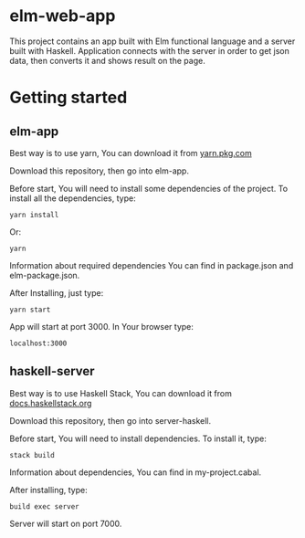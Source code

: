 # elm-web-app
This project contains an app built with Elm functional language and a server built with Haskell.
Application connects with the server in order to get json data, then converts it and shows result on the page.


# Getting started

## elm-app

Best way is to use yarn, You can download it from [yarn.pkg.com](https://yarnpkg.com/lang/en/)  

Download this repository, then go into elm-app.

Before start, You will need to install some dependencies of the project.
To install all the dependencies, type:
```
yarn install
```
Or:
```
yarn
```

Information about required dependencies You can find in package.json and elm-package.json.

After Installing, just type:

```
yarn start
```
App will start at port 3000.
In Your browser type:
```
localhost:3000
```
## haskell-server

Best way is to use Haskell Stack, You can download it from [docs.haskellstack.org](https://docs.haskellstack.org/en/stable/README/)


Download this repository, then go into server-haskell.

Before start, You will need to install dependencies.
To install it, type:
```
stack build
```
Information about dependencies, You can find in my-project.cabal.

After installing, type:
```
build exec server
```
Server will start on port 7000.





